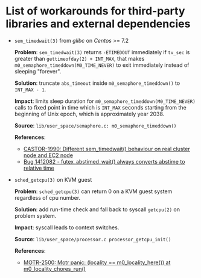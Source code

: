 List of workarounds for third-party libraries and external dependencies
=======================================================================

* `sem_timedwait(3)` from _glibc_ on _Centos_ >= 7.2

  **Problem**: `sem_timedwait(3)` returns `-ETIMEDOUT` immediately if `tv_sec` is
  greater than `gettimeofday(2) + INT_MAX`, that makes `m0_semaphore_timeddown(M0_TIME_NEVER)`
  to exit immediately instead of sleeping "forever".

  **Solution**: truncate `abs_timeout` inside `m0_semaphore_timeddown()` to
  `INT_MAX - 1`.

  **Impact**: limits sleep duration for `m0_semaphore_timeddown(M0_TIME_NEVER)`
  calls to fixed point in time which is `INT_MAX` seconds starting from the
  beginning of Unix epoch, which is approximately year 2038.

  **Source**: `lib/user_space/semaphore.c: m0_semaphore_timeddown()`

  **References**:
    - [CASTOR-1990: Different sem_timedwait() behaviour on real cluster node and EC2 node](https://jts.seagate.com/browse/CASTOR-1990)
    - [Bug 1412082 - futex_abstimed_wait() always converts abstime to relative time](https://bugzilla.redhat.com/show_bug.cgi?id=1412082)

* `sched_getcpu(3)` on KVM guest

  **Problem**: `sched_getcpu(3)` can return 0 on a KVM guest system regardless of cpu number.

  **Solution**: add run-time check and fall back to syscall `getcpu(2)` on problem system.

  **Impact**: syscall leads to context switches.

  **Source**: `lib/user_space/processor.c processor_getcpu_init()`

  **References**:
    - [MOTR-2500: Motr panic: (locality == m0_locality_here()) at m0_locality_chores_run()](https://jts.seagate.com/browse/MOTR-2500)
